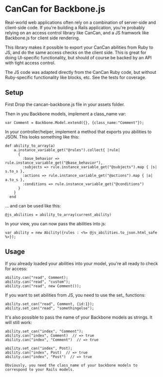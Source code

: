CanCan for Backbone.js
======================

Real-world web applications often rely on a combination of server-side and client-side code. If you're building a Rails application, you're probably relying on an access control library like CanCan, and a JS framwork like Backbone.js for client side rendering.

This library makes it possible to export your CanCan abilities from Ruby to JS, and do the same access checks on the client side. This is great for doing UI-specific functionality, but should of course be backed by an API with tight access control.

The JS code was adapted directly from the CanCan Ruby code, but without Ruby-specific functionality like blocks, etc. See the tests for coverage.


Setup
-----

First Drop the cancan-backbone.js file in your assets folder.

Then in you Backbone models, implement a class_name var:

```
var Comment = Backbone.Model.extend({}, {class_name:"Comment"});
```

In your controller/helper, implement a method that exports you abilities to JSON. This looks something like this:

```
def ability_to_array(a)
  	a.instance_variable_get("@rules").collect{ |rule| 
      { 
      	:base_behavior => rule.instance_variable_get("@base_behavior"),
        :subjects => rule.instance_variable_get("@subjects").map { |s| s.to_s }, 
        :actions => rule.instance_variable_get("@actions").map { |a| a.to_s },
        :conditions => rule.instance_variable_get("@conditions")
      }
    }
  end
```

... and can be used like this:

```
@js_abilities = ability_to_array(current_ability)
```

In your view, you can now pass the abilities into js:

```
var ability = new Ability({rules : <%= @js_abilities.to_json.html_safe %>});
````

Usage
------------

If you already loaded your abilities into your model, you're all ready to check for access:

```
ability.can("read", Comment);
ability.can("read", "custom");
ability.can("read", new Comment());
```

If you want to set abilities from JS, you need to use the set_ functions:

```
ability.set_can("read", Comment, {id:1});
ability.set_can("read", "somethingelse");
```

It's also possible to pass the name of your Backbone models as strings. It will still work:

```
ability.set_can("index", "Comment");
ability.can("index", Comment)  // => true
ability.can("index", "Comment")  // => true

ability.set_can("index", Post);
ability.can("index", Post)  // => true
ability.can("index", "Post")  // => true

Obviously, you need the class_name of your backbone models to correspond to your Rails models.
